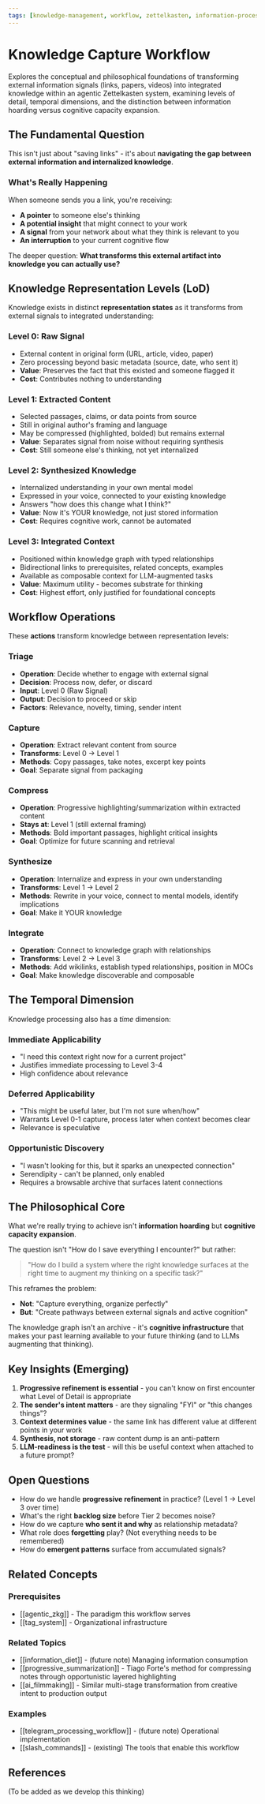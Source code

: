 ```yaml
---
tags: [knowledge-management, workflow, zettelkasten, information-processing]
---
```


# Knowledge Capture Workflow

Explores the conceptual and philosophical foundations of transforming external information signals (links, papers, videos) into integrated knowledge within an agentic Zettelkasten system, examining levels of detail, temporal dimensions, and the distinction between information hoarding versus cognitive capacity expansion.

## The Fundamental Question

This isn't just about "saving links" - it's about **navigating the gap between external information and internalized knowledge**.

### What's Really Happening

When someone sends you a link, you're receiving:

- **A pointer** to someone else's thinking
- **A potential insight** that might connect to your work
- **A signal** from your network about what they think is relevant to you
- **An interruption** to your current cognitive flow

The deeper question: **What transforms this external artifact into knowledge you can actually use?**

## Knowledge Representation Levels (LoD)

Knowledge exists in distinct **representation states** as it transforms from external signals to integrated understanding:

### Level 0: Raw Signal

- External content in original form (URL, article, video, paper)
- Zero processing beyond basic metadata (source, date, who sent it)
- **Value**: Preserves the fact that this existed and someone flagged it
- **Cost**: Contributes nothing to understanding

### Level 1: Extracted Content

- Selected passages, claims, or data points from source
- Still in original author's framing and language
- May be compressed (highlighted, bolded) but remains external
- **Value**: Separates signal from noise without requiring synthesis
- **Cost**: Still someone else's thinking, not yet internalized

### Level 2: Synthesized Knowledge

- Internalized understanding in your own mental model
- Expressed in your voice, connected to your existing knowledge
- Answers "how does this change what I think?"
- **Value**: Now it's YOUR knowledge, not just stored information
- **Cost**: Requires cognitive work, cannot be automated

### Level 3: Integrated Context

- Positioned within knowledge graph with typed relationships
- Bidirectional links to prerequisites, related concepts, examples
- Available as composable context for LLM-augmented tasks
- **Value**: Maximum utility - becomes substrate for thinking
- **Cost**: Highest effort, only justified for foundational concepts

## Workflow Operations

These **actions** transform knowledge between representation levels:

### Triage

- **Operation**: Decide whether to engage with external signal
- **Decision**: Process now, defer, or discard
- **Input**: Level 0 (Raw Signal)
- **Output**: Decision to proceed or skip
- **Factors**: Relevance, novelty, timing, sender intent

### Capture

- **Operation**: Extract relevant content from source
- **Transforms**: Level 0 → Level 1
- **Methods**: Copy passages, take notes, excerpt key points
- **Goal**: Separate signal from packaging

### Compress

- **Operation**: Progressive highlighting/summarization within extracted content
- **Stays at**: Level 1 (still external framing)
- **Methods**: Bold important passages, highlight critical insights
- **Goal**: Optimize for future scanning and retrieval

### Synthesize

- **Operation**: Internalize and express in your own understanding
- **Transforms**: Level 1 → Level 2
- **Methods**: Rewrite in your voice, connect to mental models, identify implications
- **Goal**: Make it YOUR knowledge

### Integrate

- **Operation**: Connect to knowledge graph with relationships
- **Transforms**: Level 2 → Level 3
- **Methods**: Add wikilinks, establish typed relationships, position in MOCs
- **Goal**: Make knowledge discoverable and composable

## The Temporal Dimension

Knowledge processing also has a *time* dimension:

### Immediate Applicability

- "I need this context right now for a current project"
- Justifies immediate processing to Level 3-4
- High confidence about relevance

### Deferred Applicability

- "This might be useful later, but I'm not sure when/how"
- Warrants Level 0-1 capture, process later when context becomes clear
- Relevance is speculative

### Opportunistic Discovery

- "I wasn't looking for this, but it sparks an unexpected connection"
- Serendipity - can't be planned, only enabled
- Requires a browsable archive that surfaces latent connections

## The Philosophical Core

What we're really trying to achieve isn't **information hoarding** but **cognitive capacity expansion**.

The question isn't "How do I save everything I encounter?" but rather:

> "How do I build a system where the right knowledge surfaces at the right time to augment my thinking on a specific task?"

This reframes the problem:

- **Not**: "Capture everything, organize perfectly"
- **But**: "Create pathways between external signals and active cognition"

The knowledge graph isn't an archive - it's **cognitive infrastructure** that makes your past learning available to your future thinking (and to LLMs augmenting that thinking).

## Key Insights (Emerging)

1. **Progressive refinement is essential** - you can't know on first encounter what Level of Detail is appropriate
2. **The sender's intent matters** - are they signaling "FYI" or "this changes things"?
3. **Context determines value** - the same link has different value at different points in your work
4. **Synthesis, not storage** - raw content dump is an anti-pattern
5. **LLM-readiness is the test** - will this be useful context when attached to a future prompt?

## Open Questions

- How do we handle **progressive refinement** in practice? (Level 1 → Level 3 over time)
- What's the right **backlog size** before Tier 2 becomes noise?
- How do we capture **who sent it and why** as relationship metadata?
- What role does **forgetting** play? (Not everything needs to be remembered)
- How do **emergent patterns** surface from accumulated signals?

## Related Concepts

### Prerequisites

- [[agentic_zkg]] - The paradigm this workflow serves
- [[tag_system]] - Organizational infrastructure

### Related Topics

- [[information_diet]] - (future note) Managing information consumption
- [[progressive_summarization]] - Tiago Forte's method for compressing notes through opportunistic layered highlighting
- [[ai_filmmaking]] - Similar multi-stage transformation from creative intent to production output

### Examples

- [[telegram_processing_workflow]] - (future note) Operational implementation
- [[slash_commands]] - (existing) The tools that enable this workflow

## References

(To be added as we develop this thinking)
